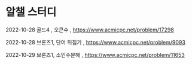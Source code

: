 # 알챌 스터디


2022-10-28 골드4 , 오큰수 , https://www.acmicpc.net/problem/17298

2022-10-28 브론즈1, 단어 뒤집기 , https://www.acmicpc.net/problem/9093

2022-10-29 브론즈1, 소인수분해 , https://www.acmicpc.net/problem/11653
